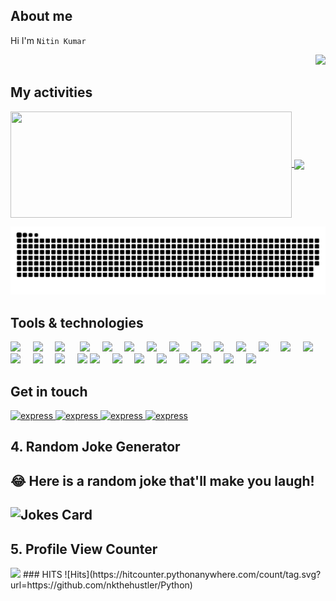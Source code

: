 ## About me
Hi I'm `Nitin Kumar`
<div align="right">
<img src="https://media.giphy.com/media/3osxY9kuM2NGUfvThe/giphy.gif" width="250">
</div>

## My activities

<a href="https://github.com/nkthehustler/github-readme-stats">
<img width=450 height=170 align="center" src="https://github-readme-stats.vercel.app/api?username=nkthehustler&theme=midnight-purple&show_icons=true&bg_color=0D1117&hide_border=true" />
</a>
<a href="https://github.com/nkthehustler/github-readme-stats">
  <img align="center" src="https://github-readme-stats.vercel.app/api/top-langs/?username=nkthehustler&theme=midnight-purple&layout=compact&bg_color=0D1117&hide_border=true" />
</a>

![nkthehustler's snake gif](https://github.com/nkthehustler/nkthehustler/blob/output/github-contribution-grid-snake.svg)

## Tools & technologies

<img src="https://cdn.jsdelivr.net/gh/devicons/devicon/icons/c/c-original.svg" width="35px">&nbsp;&nbsp;&nbsp;&nbsp;
<img src="https://cdn.jsdelivr.net/gh/devicons/devicon/icons/cplusplus/cplusplus-original.svg" width="35px">&nbsp;&nbsp;&nbsp;&nbsp;
<img src="https://cdn.jsdelivr.net/gh/devicons/devicon/icons/python/python-original.svg" width="35px">&nbsp;&nbsp;&nbsp;&nbsp;&nbsp;
<img src="https://cdn.jsdelivr.net/gh/devicons/devicon/icons/java/java-original.svg" width="35px">&nbsp;&nbsp;&nbsp;&nbsp;
<img src="https://cdn.jsdelivr.net/gh/devicons/devicon/icons/html5/html5-original.svg" width="35px">&nbsp;&nbsp;&nbsp;&nbsp;
<img src="https://cdn.jsdelivr.net/gh/devicons/devicon/icons/css3/css3-original.svg" width="35px">&nbsp;&nbsp;&nbsp;&nbsp;
<img src="https://cdn.jsdelivr.net/gh/devicons/devicon/icons/javascript/javascript-original.svg" width="35px">&nbsp;&nbsp;&nbsp;&nbsp;
<img src="https://cdn.jsdelivr.net/gh/devicons/devicon/icons/bootstrap/bootstrap-original.svg" width="35px">&nbsp;&nbsp;&nbsp;&nbsp;
<img src="https://cdn.jsdelivr.net/gh/devicons/devicon/icons/materialui/materialui-original.svg"  width="35px">&nbsp;&nbsp;&nbsp;&nbsp;
<img src="https://cdn.jsdelivr.net/gh/devicons/devicon/icons/mongodb/mongodb-original.svg" width="35px">&nbsp;&nbsp;&nbsp;&nbsp;
<img src="https://cdn.jsdelivr.net/gh/devicons/devicon/icons/express/express-original.svg" width="35px">&nbsp;&nbsp;&nbsp;&nbsp;
<img src="https://cdn.jsdelivr.net/gh/devicons/devicon/icons/react/react-original.svg" width="35px">&nbsp;&nbsp;&nbsp;&nbsp;
<img src="https://cdn.jsdelivr.net/gh/devicons/devicon/icons/nodejs/nodejs-original.svg" width="35px">&nbsp;&nbsp;&nbsp;&nbsp;
<img src="https://cdn.jsdelivr.net/gh/devicons/devicon/icons/googlecloud/googlecloud-original.svg" width="35px">&nbsp;&nbsp;&nbsp;&nbsp;
<img src="https://cdn.jsdelivr.net/gh/devicons/devicon/icons/heroku/heroku-original.svg" width="35px">&nbsp;&nbsp;&nbsp;&nbsp;
<img src="https://cdn.jsdelivr.net/gh/devicons/devicon/icons/git/git-original.svg" width="35px">&nbsp;&nbsp;&nbsp;&nbsp;
<img src="https://cdn.jsdelivr.net/gh/devicons/devicon/icons/github/github-original.svg" width="35px">&nbsp;&nbsp;&nbsp;&nbsp;
<img src="https://cdn.jsdelivr.net/gh/devicons/devicon/icons/gitter/gitter-plain.svg" width="35px">
<img src="https://cdn.jsdelivr.net/gh/devicons/devicon/icons/photoshop/photoshop-line.svg" width="35px">&nbsp;&nbsp;&nbsp;&nbsp;
<img src="https://cdn.jsdelivr.net/gh/devicons/devicon/icons/illustrator/illustrator-line.svg" width="35px">&nbsp;&nbsp;&nbsp;&nbsp;
<img src="https://cdn.jsdelivr.net/gh/devicons/devicon/icons/xd/xd-line.svg" width="35px">&nbsp;&nbsp;&nbsp;&nbsp;
<img src="https://cdn.jsdelivr.net/gh/devicons/devicon/icons/figma/figma-original.svg" width="35px">&nbsp;&nbsp;&nbsp;&nbsp;
<img src="https://cdn.jsdelivr.net/gh/devicons/devicon/icons/arduino/arduino-original.svg" width="35px">&nbsp;&nbsp;&nbsp;&nbsp;
<img src="https://cdn.jsdelivr.net/gh/devicons/devicon/icons/raspberrypi/raspberrypi-original.svg" width="35px">&nbsp;&nbsp;&nbsp;&nbsp;
<img src="https://cdn.jsdelivr.net/gh/devicons/devicon/icons/wordpress/wordpress-plain.svg" width="35px">&nbsp;&nbsp;&nbsp;&nbsp;
<img src="https://cdn.jsdelivr.net/gh/devicons/devicon/icons/vscode/vscode-original.svg" width="35px">&nbsp;&nbsp;&nbsp;&nbsp;


 ## Get in touch

<p align="centre"> 
    <a href="https://www.linkedin.com/in/sumanth-bajjuri/" target="_blank"> <img src=https://iconscout.com/icon/linkedin-42.png alt="express" width="37" height="37"/> </a>
    <a href="sumanth.bajjuri8121@gmail.com" target="_blank"> <img src="https://image.flaticon.com/icons/png/512/732/732200.png" alt="express" width="42" height="42"/ > </a>
   <a href="https://twitter.com/SumanthBajjuri?s=08" target="_blank"> <img src="https://image.flaticon.com/icons/png/512/733/733579.png" alt="express" width="37" height="37"/> </a>
    <a href="https://wa.link/3fjxvn" target="_blank"> <img src="https://image.flaticon.com/icons/png/512/733/733585.png" alt="express" width="37" height="36"/ > </a>  
</p>




## 4. Random Joke Generator
## 😂 Here is a random joke that'll make you laugh!
![Jokes Card](https://readme-jokes.vercel.app/api)
--------------------------------------------------------------------
## 5. Profile View Counter
<img src="https://komarev.com/ghpvc/?username=Tanu-N-Prabhu"/>
### HITS
![Hits](https://hitcounter.pythonanywhere.com/count/tag.svg?url=https://github.com/nkthehustler/Python)
